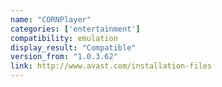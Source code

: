 ```yaml
---
name: "CORNPlayer"
categories: ['entertainment']
compatibility: emulation
display_result: "Compatible"
version_from: "1.0.3.62"
link: http://www.avast.com/installation-files
---
```


